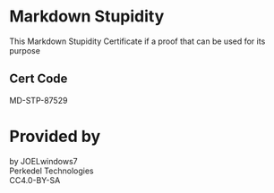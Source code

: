 # Markdown Stupidity
This Markdown Stupidity Certificate if a proof that can be used for its purpose

## Cert Code
MD-STP-87529

# Provided by
by JOELwindows7  
Perkedel Technologies  
CC4.0-BY-SA